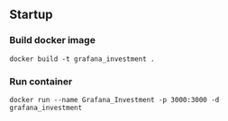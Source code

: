 ## Startup
### Build docker image
    docker build -t grafana_investment .

### Run container
    docker run --name Grafana_Investment -p 3000:3000 -d grafana_investment
